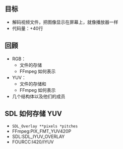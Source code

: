 ## 目标
* 解码视频文件，把图像显示在屏幕上，就像播放器一样
* 代码量：+40行

## 回顾
* RGB：
	*  文件的存储
	*  FFmpeg 如何表示
* YUV：
	*  文件的存储和
	*   FFmpeg 如何表示
* 几个结构体以及他们的成员

## SDL 如何存储 YUV
* `SDL_Overlay **pixels *pitches`
* FFmpeg:PIX\_FMT\_YUV420P  
* SDL:SDL\_IYUV\_OVERLAY  
* FOURCC:I420/IYUV  
